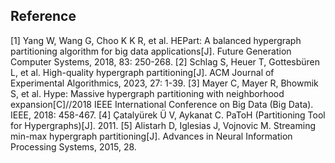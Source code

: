 ## Reference 
[1] Yang W, Wang G, Choo K K R, et al. HEPart: A balanced hypergraph partitioning algorithm for big data applications[J]. Future Generation Computer Systems, 2018, 83: 250-268.
[2] Schlag S, Heuer T, Gottesbüren L, et al. High-quality hypergraph partitioning[J]. ACM Journal of Experimental Algorithmics, 2023, 27: 1-39.
[3] Mayer C, Mayer R, Bhowmik S, et al. Hype: Massive hypergraph partitioning with neighborhood expansion[C]//2018 IEEE International Conference on Big Data (Big Data). IEEE, 2018: 458-467.
[4] Çatalyürek Ü V, Aykanat C. PaToH (Partitioning Tool for Hypergraphs)[J]. 2011.
[5] Alistarh D, Iglesias J, Vojnovic M. Streaming min-max hypergraph partitioning[J]. Advances in Neural Information Processing Systems, 2015, 28.